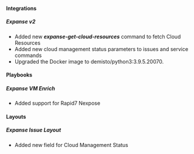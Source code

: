 
#### Integrations
##### Expanse v2
- Added new ***expanse-get-cloud-resources*** command to fetch Cloud Resources
- Added new cloud management status parameters to issues and service commands
- Upgraded the Docker image to demisto/python3:3.9.5.20070.

#### Playbooks
##### Expanse VM Enrich
- Added support for Rapid7 Nexpose

#### Layouts
##### Expanse Issue Layout
- Added new field for Cloud Management Status
